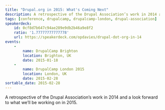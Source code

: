 ```yaml
---
title: "Drupal.org in 2015: What's Coming Next"
description: A retrospective of the Drupal Association’s work in 2014 and a look forward to what we’ll be working on in 2015.
tags: [conference, drupalcamp, drupalcamp-london, drupal-association]
speakerdeck:
    id: 0cf8d7b647c94ae289e9db2b46a9e8f2
    ratio: '1.77777777777778'
    url: https://speakerdeck.com/opdavies/drupal-dot-org-in-14
events:
    -
        name: DrupalCamp Brighton
        location: Brighton, UK
        date: 2015-01-18
    -
        name: DrupalCamp London 2015
        location: London, UK
        date: 2015-02-28
sortable_date: 2015-02-28
---
```


A retrospective of the Drupal Association’s work in 2014 and a look forward to what we’ll be working on in 2015.
